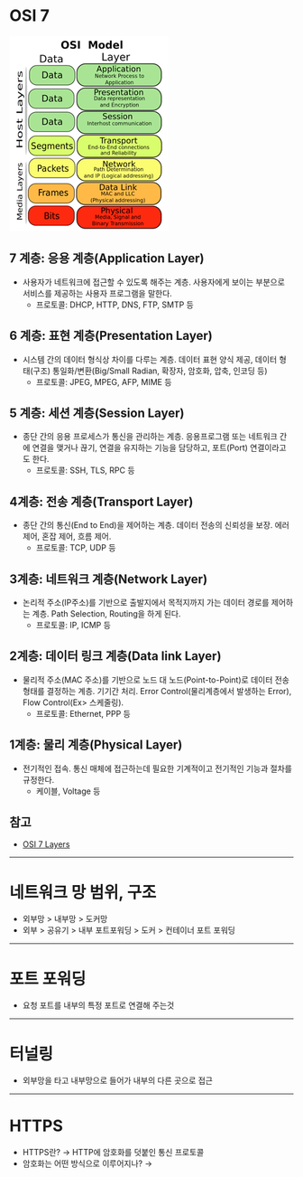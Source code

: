 # OSI 7

![img.png](img.png)

## 7 계층: 응용 계층(Application Layer)

- 사용자가 네트워크에 접근할 수 있도록 해주는 계층. 사용자에게 보이는 부분으로 서비스를 제공하는 사용자 프로그램을 말한다.
    - 프로토콜: DHCP, HTTP, DNS, FTP, SMTP 등

## 6 계층: 표현 계층(Presentation Layer)

- 시스템 간의 데이터 형식상 차이를 다루는 계층. 데이터 표현 양식 제공, 데이터 형태(구조) 통일화/변환(Big/Small Radian, 확장자, 암호화, 압축, 인코딩 등)
    - 프로토콜: JPEG, MPEG, AFP, MIME 등

## 5 계층: 세션 계층(Session Layer)

- 종단 간의 응용 프로세스가 통신을 관리하는 계층. 응용프로그램 또는 네트워크 간에 연결을 맺거나 끊기, 연결을 유지하는 기능을 담당하고, 포트(Port) 연결이라고도 한다.
    - 프로토콜: SSH, TLS, RPC 등

## 4계층: 전송 계층(Transport Layer)

- 종단 간의 통신(End to End)을 제어하는 계층. 데이터 전송의 신뢰성을 보장. 에러 제어, 혼잡 제어, 흐름 제어.
    - 프로토콜:  TCP, UDP 등

## 3계층: 네트워크 계층(Network Layer)

- 논리적 주소(IP주소)를 기반으로 출발지에서 목적지까지 가는 데이터 경로를 제어하는 계층. Path Selection, Routing을 하게 된다.
    - 프로토콜: IP, ICMP 등

## 2계층: 데이터 링크 계층(Data link Layer)

- 물리적 주소(MAC 주소)를 기반으로 노드 대 노드(Point-to-Point)로 데이터 전송 형태를 결정하는 계층. 기기간 처리. Error Control(물리계층에서 발생하는 Error), Flow Control(Ex> 스케줄링).
    - 프로토콜: Ethernet, PPP 등

## 1계층: 물리 계층(Physical Layer)

- 전기적인 접속. 통신 매체에 접근하는데 필요한 기계적이고 전기적인 기능과 절차를 규정한다.
    - 케이블, Voltage 등
  
## 참고

- [OSI 7 Layers](https://yoonix.tistory.com/10)

---

# 네트워크 망 범위, 구조

- 외부망 > 내부망 > 도커망
- 외부 > 공유기 > 내부 포트포워딩 > 도커 > 컨테이너 포트 포워딩

---

# 포트 포워딩

- 요청 포트를 내부의 특정 포트로 연결해 주는것

---

# 터널링

- 외부망을 타고 내부망으로 들어가 내부의 다른 곳으로 접근

---

# HTTPS

- HTTPS란? → HTTP에 암호화를 덧붙인 통신 프로토콜
- 암호화는 어떤 방식으로 이루어지나? →
